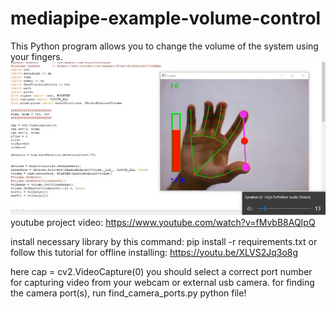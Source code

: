 # mediapipe-example-volume-control
This Python program allows you to change the volume of the system using your fingers.
![image](https://github.com/SmFaraji/mediapipe-example-volume-control/blob/main/image.png)
youtube project video: https://www.youtube.com/watch?v=fMvbB8AQIpQ

install necessary library by this command: pip install -r requirements.txt
or follow this tutorial for offline installing: https://youtu.be/XLVS2Jq3o8g


here cap = cv2.VideoCapture(0) you should select a correct port number for capturing video from your webcam or external usb camera. for finding the camera port(s), run find_camera_ports.py python file!
